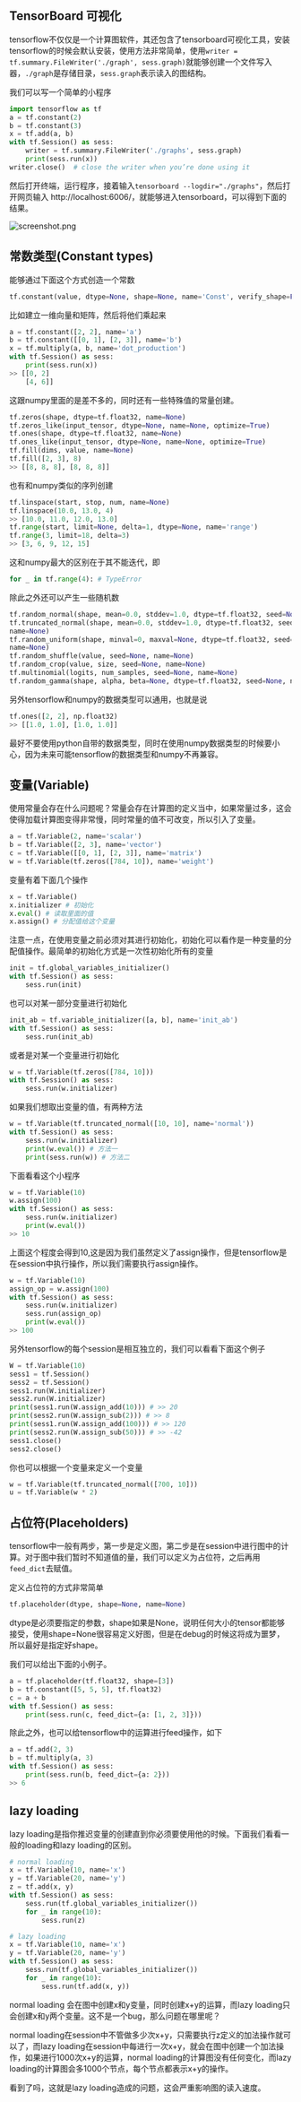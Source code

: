 ## TensorBoard 可视化
tensorflow不仅仅是一个计算图软件，其还包含了tensorboard可视化工具，安装tensorflow的时候会默认安装，使用方法非常简单，使用`writer = tf.summary.FileWriter('./graph', sess.graph)`就能够创建一个文件写入器，`./graph`是存储目录，`sess.graph`表示读入的图结构。

我们可以写一个简单的小程序
```python
import tensorflow as tf
a = tf.constant(2)
b = tf.constant(3)
x = tf.add(a, b)
with tf.Session() as sess:
    writer = tf.summary.FileWriter('./graphs', sess.graph)
    print(sess.run(x))
writer.close()  # close the writer when you’re done using it

```

然后打开终端，运行程序，接着输入`tensorboard --logdir="./graphs"`，然后打开网页输入 http://localhost:6006/，就能够进入tensorboard，可以得到下面的结果。

![screenshot.png](http://upload-images.jianshu.io/upload_images/3623720-5989662b943015bb.png?imageMogr2/auto-orient/strip%7CimageView2/2/w/1240)

## 常数类型(Constant types)
能够通过下面这个方式创造一个常数

```python
tf.constant(value, dtype=None, shape=None, name='Const', verify_shape=False)
```

比如建立一维向量和矩阵，然后将他们乘起来

```python
a = tf.constant([2, 2], name='a')
b = tf.constant([[0, 1], [2, 3]], name='b')
x = tf.multiply(a, b, name='dot_production')
with tf.Session() as sess:
    print(sess.run(x))
>> [[0, 2]
    [4, 6]]
```

这跟numpy里面的是差不多的，同时还有一些特殊值的常量创建。

```python
tf.zeros(shape, dtype=tf.float32, name=None)
tf.zeros_like(input_tensor, dtype=None, name=None, optimize=True)
tf.ones(shape, dtype=tf.float32, name=None)
tf.ones_like(input_tensor, dtype=None, name=None, optimize=True)
tf.fill(dims, value, name=None)
tf.fill([2, 3], 8)
>> [[8, 8, 8], [8, 8, 8]]
```

也有和numpy类似的序列创建

```python
tf.linspace(start, stop, num, name=None)
tf.linspace(10.0, 13.0, 4)
>> [10.0, 11.0, 12.0, 13.0]
tf.range(start, limit=None, delta=1, dtype=None, name='range')
tf.range(3, limit=18, delta=3)
>> [3, 6, 9, 12, 15]
```

这和numpy最大的区别在于其不能迭代，即

```python
for _ in tf.range(4): # TypeError
```

除此之外还可以产生一些随机数

```python
tf.random_normal(shape, mean=0.0, stddev=1.0, dtype=tf.float32, seed=None, name=None)
tf.truncated_normal(shape, mean=0.0, stddev=1.0, dtype=tf.float32, seed=None,
name=None)
tf.random_uniform(shape, minval=0, maxval=None, dtype=tf.float32, seed=None,
name=None)
tf.random_shuffle(value, seed=None, name=None)
tf.random_crop(value, size, seed=None, name=None)
tf.multinomial(logits, num_samples, seed=None, name=None)
tf.random_gamma(shape, alpha, beta=None, dtype=tf.float32, seed=None, name=None)
```

另外tensorflow和numpy的数据类型可以通用，也就是说
```python
tf.ones([2, 2], np.float32)
>> [[1.0, 1.0], [1.0, 1.0]]
```

最好不要使用python自带的数据类型，同时在使用numpy数据类型的时候要小心，因为未来可能tensorflow的数据类型和numpy不再兼容。

## 变量(Variable)
使用常量会存在什么问题呢？常量会存在计算图的定义当中，如果常量过多，这会使得加载计算图变得非常慢，同时常量的值不可改变，所以引入了变量。

```python
a = tf.Variable(2, name='scalar')
b = tf.Variable([2, 3], name='vector')
c = tf.Variable([[0, 1], [2, 3]], name='matrix')
w = tf.Variable(tf.zeros([784, 10]), name='weight')
```

变量有着下面几个操作

```python
x = tf.Variable()
x.initializer # 初始化
x.eval() # 读取里面的值
x.assign() # 分配值给这个变量
```

注意一点，在使用变量之前必须对其进行初始化，初始化可以看作是一种变量的分配值操作。最简单的初始化方式是一次性初始化所有的变量

```python
init = tf.global_variables_initializer()
with tf.Session() as sess:
    sess.run(init)
```

也可以对某一部分变量进行初始化

```python
init_ab = tf.variable_initializer([a, b], name='init_ab')
with tf.Session() as sess:
    sess.run(init_ab)
```

或者是对某一个变量进行初始化

```python
w = tf.Variable(tf.zeros([784, 10]))
with tf.Session() as sess:
    sess.run(w.initializer)
```

如果我们想取出变量的值，有两种方法

```python
w = tf.Variable(tf.truncated_normal([10, 10], name='normal'))
with tf.Session() as sess:
    sess.run(w.initializer)
    print(w.eval()) # 方法一
    print(sess.run(w)) # 方法二
```

下面看看这个小程序

```python
w = tf.Variable(10)
w.assign(100)
with tf.Session() as sess:
    sess.run(w.initializer)
    print(w.eval())
>> 10
```

上面这个程度会得到10,这是因为我们虽然定义了assign操作，但是tensorflow是在session中执行操作，所以我们需要执行assign操作。

```python
w = tf.Variable(10)
assign_op = w.assign(100)
with tf.Session() as sess:
    sess.run(w.initializer)
    sess.run(assign_op)
    print(w.eval())
>> 100
```

另外tensorflow的每个session是相互独立的，我们可以看看下面这个例子

```python
W = tf.Variable(10)
sess1 = tf.Session()
sess2 = tf.Session()
sess1.run(W.initializer)
sess2.run(W.initializer)
print(sess1.run(W.assign_add(10))) # >> 20
print(sess2.run(W.assign_sub(2))) # >> 8
print(sess1.run(W.assign_add(100))) # >> 120
print(sess2.run(W.assign_sub(50))) # >> -42
sess1.close()
sess2.close()
```

你也可以根据一个变量来定义一个变量

```python
w = tf.Variable(tf.truncated_normal([700, 10]))
u = tf.Variable(w * 2)
```

## 占位符(Placeholders)
tensorflow中一般有两步，第一步是定义图，第二步是在session中进行图中的计算。对于图中我们暂时不知道值的量，我们可以定义为占位符，之后再用`feed_dict`去赋值。

定义占位符的方式非常简单

```python
tf.placeholder(dtype, shape=None, name=None)
```

dtype是必须要指定的参数，shape如果是None，说明任何大小的tensor都能够接受，使用shape=None很容易定义好图，但是在debug的时候这将成为噩梦，所以最好是指定好shape。

我们可以给出下面的小例子。

```python
a = tf.placeholder(tf.float32, shape=[3])
b = tf.constant([5, 5, 5], tf.float32)
c = a + b
with tf.Session() as sess:
    print(sess.run(c, feed_dict={a: [1, 2, 3]}))
```

除此之外，也可以给tensorflow中的运算进行feed操作，如下

```python
a = tf.add(2, 3)
b = tf.multiply(a, 3)
with tf.Session() as sess:
    print(sess.run(b, feed_dict={a: 2}))
>> 6
```

## lazy loading
lazy loading是指你推迟变量的创建直到你必须要使用他的时候。下面我们看看一般的loading和lazy loading的区别。

```python
# normal loading
x = tf.Variable(10, name='x')
y = tf.Variable(20, name='y')
z = tf.add(x, y)
with tf.Session() as sess:
    sess.run(tf.global_variables_initializer())
    for _ in range(10):
        sess.run(z)

# lazy loading
x = tf.Variable(10, name='x')
y = tf.Variable(20, name='y')
with tf.Session() as sess:
    sess.run(tf.global_variables_initializer())
    for _ in range(10):
        sess.run(tf.add(x, y))
```

normal loading 会在图中创建x和y变量，同时创建x+y的运算，而lazy loading只会创建x和y两个变量。这不是一个bug，那么问题在哪里呢？

normal loading在session中不管做多少次x+y，只需要执行z定义的加法操作就可以了，而lazy loading在session中每进行一次x+y，就会在图中创建一个加法操作，如果进行1000次x+y的运算，normal loading的计算图没有任何变化，而lazy loading的计算图会多1000个节点，每个节点都表示x+y的操作。

看到了吗，这就是lazy loading造成的问题，这会严重影响图的读入速度。
